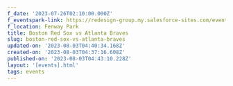 ```yaml
---
f_date: '2023-07-26T02:10:00.000Z'
f_eventspark-link: https://redesign-group.my.salesforce-sites.com/event/home/redsoxjuly25
f_location: Fenway Park
title: Boston Red Sox vs Atlanta Braves
slug: boston-red-sox-vs-atlanta-braves
updated-on: '2023-08-03T04:40:34.168Z'
created-on: '2023-08-03T04:37:16.608Z'
published-on: '2023-08-03T04:43:10.228Z'
layout: '[events].html'
tags: events
---
```



